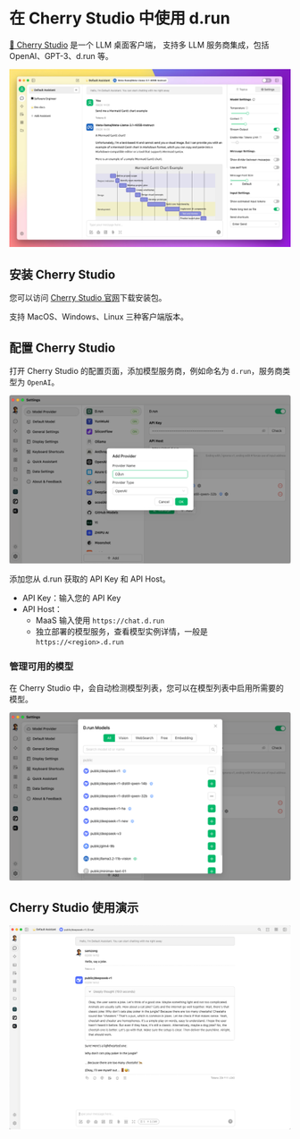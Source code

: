 # 在 Cherry Studio 中使用 d.run

[🍒 Cherry Studio](https://cherry-ai.com/) 是一个 LLM 桌面客户端，
支持多 LLM 服务商集成，包括 OpenAI、GPT-3、d.run 等。

![Cherry Studio](../images/cherry-studio.jpg)

## 安装 Cherry Studio

您可以访问 [Cherry Studio 官网](https://cherry-ai.com/)下载安装包。

支持 MacOS、Windows、Linux 三种客户端版本。

## 配置 Cherry Studio

打开 Cherry Studio 的配置页面，添加模型服务商，例如命名为 `d.run`，服务商类型为 `OpenAI`。

![Cherry Studio](../images/cherry-studio-2.png)

添加您从 d.run 获取的 API Key 和 API Host。

- API Key：输入您的 API Key
- API Host：
    - MaaS 输入使用 `https://chat.d.run`
    - 独立部署的模型服务，查看模型实例详情，一般是 `https://<region>.d.run`

### 管理可用的模型

在 Cherry Studio 中，会自动检测模型列表，您可以在模型列表中启用所需要的模型。

![Cherry Studio](../images/cherry-studio-4.png)

## Cherry Studio 使用演示

![Cherry Studio](../images/cherry-studio-5.png)
